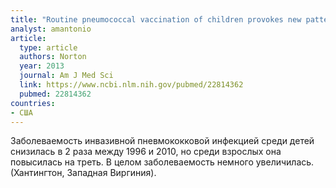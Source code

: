 ```yaml
---
title: "Routine pneumococcal vaccination of children provokes new patterns of serotypes causing invasive pneumococcal disease in adults and children"
analyst: amantonio
article:
  type: article
  authors: Norton
  year: 2013
  journal: Am J Med Sci
  link: https://www.ncbi.nlm.nih.gov/pubmed/22814362
  pubmed: 22814362
countries:
- США
---
```


Заболеваемость инвазивной пневмококковой инфекцией среди детей снизилась в 2 раза между 1996 и 2010, но среди взрослых она повысилась на треть. В целом заболеваемость немного увеличилась. (Хантингтон, Западная Виргиния).
